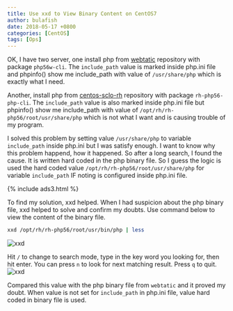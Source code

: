 ```yaml
---
title: Use xxd to View Binary Content on CentOS7
author: bulafish
date: 2018-05-17 +0800
categories: [CentOS]
tags: [Ops]
---
```


OK, I have two server, one install php from [webtatic](https://webtatic.com/projects/yum-repository/) repository with package `php56w-cli`.  The `include_path` value is marked inside php.ini file and phpinfo() show me include_path with value of `/usr/share/php` which is exactly what I need.

Another, install php from [centos-sclo-rh](https://wiki.centos.org/AdditionalResources/Repositories/SCL) repository with package `rh-php56-php-cli`.  The `include_path` value is also marked inside php.ini file but phpinfo() show me include_path with value of `/opt/rh/rh-php56/root/usr/share/php` which is not what I want and is causing trouble of my program.

I solved this problem by setting value `/usr/share/php` to variable `include_path` inside php.ini but I was satisfy enough.  I want to know why this problem happend, how it happened.  So after a long search, I found the cause.  It is written hard coded in the php binary file.  So I guess the logic is used the hard coded value `/opt/rh/rh-php56/root/usr/share/php` for variable `include_path` IF noting is configured inside php.ini file.

{% include ads3.html %}

To find my solution, xxd helped.  When I had suspicion about the php binary file,  xxd helped to solve and confirm my doubts.  Use command below to view the content of the binary file.
```bash
xxd /opt/rh/rh-php56/root/usr/bin/php | less
```
![xxd](/assets/images/2018051702.png)

Hit `/` to change to search mode, type in the key word you looking for, then hit enter.  You can press `n` to look for next matching result.  Press `q` to quit.  
![xxd](/assets/images/2018051703.png)

Compared this value with the php binary file from `webtatic` and it proved my doubt.  When value is not set for `include_path` in php.ini file, value hard coded in binary file is used.
